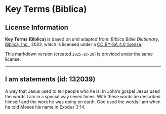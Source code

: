 # Key Terms (Biblica)

## License Information

**Key Terms (Biblica)** is based on and adapted from: _Biblica Bible Dictionary_, [Biblica, Inc.](https://www.biblica.com/), 2023, which is licensed under a [CC BY-SA 4.0 license](https://creativecommons.org/licenses/by-sa/4.0/legalcode.en).

This markdown version (created `2025-10-20`) is provided under the same license.



--------------------------------

## I am statements (id: 132039)

A way that Jesus used to tell people who he is. In John’s gospel Jesus used the words I am in a special way seven times. With these words he described himself and the work he was doing on earth. God used the words I am when he told Moses his name in Exodus 3:14\.


